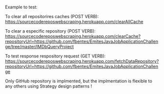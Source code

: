Example to test:

To clear all repositorires caches (POST VERB):
https://sourcecodereposwebscraping.herokuapp.com/clearAllCache

To clear a especific repository (POST VERB):
https://sourcecodereposwebscraping.herokuapp.com/clearCache?repositoryUrl=https://github.com/fbentes/EmitesJavaJobApplicationChallenge/tree/master/IMDbQueryProject

To test response respository request (GET VERB):
https://sourcecodereposwebscraping.herokuapp.com/fetchDataRepository?repositoryUrl=https://github.com/fbentes/EmitesJavaJobApplicationChallenge

Only GitHub repository is implmented, but the implmentation is flexible to any others using Strategy design patterns !


